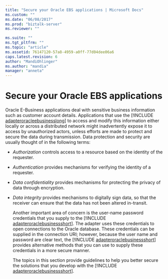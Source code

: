 ```yaml
---
title: "Secure your Oracle EBS applications | Microsoft Docs"
ms.custom: ""
ms.date: "06/08/2017"
ms.prod: "biztalk-server"
ms.reviewer: ""

ms.suite: ""
ms.tgt_pltfrm: ""
ms.topic: "article"
ms.assetid: 76147120-57a8-4959-a0ff-77d04dee06a6
caps.latest.revision: 6
author: "MandiOhlinger"
ms.author: "mandia"
manager: "anneta"
---
```

# Secure your Oracle EBS applications
Oracle E-Business applications deal with sensitive business information such as customer account details. Applications that use the [!INCLUDE [adapteroracleebusinesslong](../../includes/adapteroracleebusinesslong-md.md)] to access and modify this information either locally or across a distributed network might inadvertently expose it to access by unauthorized actors, unless efforts are made to protect and secure the data during transmission. Data protection and security are usually thought of in the following terms:  
  
- *Authorization* controls access to a resource based on the identity of the requester.  
  
- *Authentication* provides mechanisms for verifying the identity of a requester.  
  
- *Data confidentiality* provides mechanisms for protecting the privacy of data through encryption.  
  
- *Data integrity* provides mechanisms to digitally sign data, so that the receiver can ensure that the data has not been altered in-transit.  
  
  Another important area of concern is the user-name password credentials that you supply to the [!INCLUDE [adapteroraclebusinessshort](../../includes/adapteroraclebusinessshort-md.md)]. The adapter uses these credentials to open connections to the Oracle database. These credentials can be supplied in the connection URI; however, because the user name and password are clear text, the [!INCLUDE [adapteroraclebusinessshort](../../includes/adapteroraclebusinessshort-md.md)] provides alternative methods that you can use to supply these credentials in a more secure manner.  
  
  The topics in this section provide guidelines to help you better secure the solutions that you develop with the [!INCLUDE [adapteroraclebusinessshort](../../includes/adapteroraclebusinessshort-md.md)].  
  
